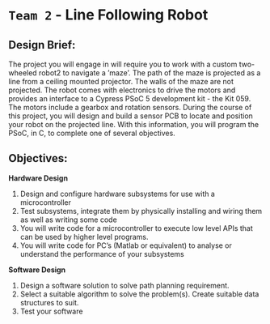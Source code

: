 # `Team 2` - Line Following Robot

## Design Brief:
  The project you will engage in will require you to work with a custom two-wheeled robot2 to navigate a
  ’maze’. The path of the maze is projected as a line from a ceiling mounted projector. The walls of the
  maze are not projected. The robot comes with electronics to drive the motors and provides an interface
  to a Cypress PSoC 5 development kit - the Kit 059. The motors include a gearbox and rotation sensors.
  During the course of this project, you will design and build a sensor PCB to locate and position your robot
  on the projected line. With this information, you will program the PSoC, in C, to complete one of several
  objectives.

  ## Objectives: 
**Hardware Design**

  1. Design and configure hardware subsystems for use with a microcontroller
  1. Test subsystems, integrate them by physically installing and wiring them as well as writing
    some code
  1. You will write code for a microcontroller to execute low level APIs that can be used by higher
    level programs.
  1. You will write code for PC’s (Matlab or equivalent) to analyse or understand the performance
    of your subsystems 
    
**Software Design**

  1. Design a software solution to solve path planning requirement.
  1. Select a suitable algorithm to solve the problem(s). Create suitable data structures to suit.
  1. Test your software
      
